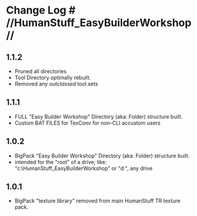 # Change Log # //HumanStuff_EasyBuilderWorkshop//

## 1.1.2
- Pruned all directories 
- Tool Directory optimally rebuilt.
- Removed any _outclassed_ tool sets
## 1.1.1
- FULL "Easy Builder Workshop" Directory (aka: Folder) structure built.
- Custom BAT FILES for TexConv for non-CLI accustom users
## 1.0.2
- BigPack "Easy Builder Workshop" Directory (aka: Folder) structure built.
- intended for the "root" of a drive; like: "c:\HumanStuff_EasyBuilderWorkshop" or "d:\", any drive
## 1.0.1
- BigPack "texture library" removed from main HumanStuff TR texture pack.
